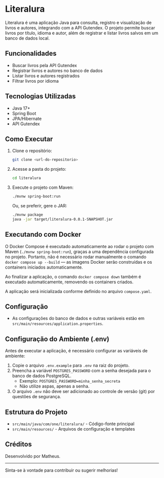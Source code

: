 # Literalura

Literalura é uma aplicação Java para consulta, registro e visualização de livros e autores, integrando com a API Gutendex. O projeto permite buscar livros por título, idioma e autor, além de registrar e listar livros salvos em um banco de dados local.

## Funcionalidades
- Buscar livros pela API Gutendex
- Registrar livros e autores no banco de dados
- Listar livros e autores registrados
- Filtrar livros por idioma

## Tecnologias Utilizadas
- Java 17+
- Spring Boot
- JPA/Hibernate
- API Gutendex

## Como Executar

1. Clone o repositório:
   ```bash
   git clone <url-do-repositorio>
   ```
2. Acesse a pasta do projeto:
   ```bash
   cd literalura
   ```
3. Execute o projeto com Maven:
   ```bash
   ./mvnw spring-boot:run
   ```
   Ou, se preferir, gere o JAR:
   ```bash
   ./mvnw package
   java -jar target/literalura-0.0.1-SNAPSHOT.jar
   ```

## Executando com Docker

O Docker Compose é executado automaticamente ao rodar o projeto com Maven (`./mvnw spring-boot:run`), graças a uma dependência configurada no projeto. Portanto, não é necessário rodar manualmente o comando `docker compose up --build` — as imagens Docker serão construídas e os containers iniciados automaticamente.

Ao finalizar a aplicação, o comando `docker compose down` também é executado automaticamente, removendo os containers criados.

A aplicação será inicializada conforme definido no arquivo `compose.yaml`.

## Configuração

- As configurações do banco de dados e outras variáveis estão em `src/main/resources/application.properties`.

## Configuração do Ambiente (.env)

Antes de executar a aplicação, é necessário configurar as variáveis de ambiente:

1. Copie o arquivo `.env.example` para `.env` na raiz do projeto.
2. Preencha a variável `POSTGRES_PASSWORD` com a senha desejada para o banco de dados PostgreSQL.
   - Exemplo: `POSTGRES_PASSWORD=minha_senha_secreta`
   - Não utilize aspas, apenas a senha.
3. O arquivo `.env` não deve ser adicionado ao controle de versão (git) por questões de segurança.

## Estrutura do Projeto
- `src/main/java/com/one/literalura/` - Código-fonte principal
- `src/main/resources/` - Arquivos de configuração e templates

## Créditos
Desenvolvido por Matheus.

---
Sinta-se à vontade para contribuir ou sugerir melhorias!
